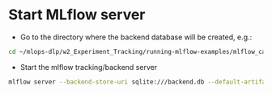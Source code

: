 # Start MLflow server
- Go to the directory where the backend database will be created, e.g.:
```bash
cd ~/mlops-dlp/w2_Experiment_Tracking/running-mlflow-examples/mlflow_cases/
```

- Start the mlflow tracking/backend server
```bash
mlflow server --backend-store-uri sqlite:///backend.db --default-artifact-root ./artifacts_local
```


